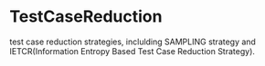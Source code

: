 # TestCaseReduction
test case reduction strategies, inclulding SAMPLING strategy and IETCR(Information Entropy Based Test Case Reduction Strategy).
